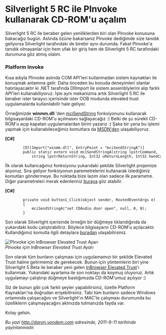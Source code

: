 # Silverlight 5 RC ile PInvoke kullanarak CD-ROM'u açalım 

Silverlight 5 RC ile beraber gelen yeniliklerden biri olan PInvoke
konusuna bakacağız bugün. Aslında özüne bakarsanız PInvoke dediğimde
size tanıdık geliyorsa Silverlight tarafındaki de birebir aynı durumda.
Fakat PInvoke'a tanıdık olmayanlar için hem ufak bir giriş hem de
Silverlight 5 RC tarafındaki durumuna göz atmış olalım.

### Platform Invoke  

Kısa adıyla PInvoke aslında COM API'leri kullanmadan sistem kaynakları
ile konuşmak anlamına gelir. Daha önceden bu konuda deneyimleri olanlar
hatırlayacaktır ki .NET tarafında DllImport ile sistem assemblylerini
alıp farklı API'leri kullanabiliyoruz. İşte aynı mekanizma artık
Silverlight 5 RC ile beraber ister tarayıcı içerisinde ister OOB modunda
elevated trust uygulamalarda kullanılabilir hale geliyor.

Örneğimizde **winmm.dll** 'den
[mciSendString](http://msdn.microsoft.com/en-us/library/dd757161(v=vs.85).aspx)
fonksiyonunu kullanarak bilgisayardaki CD-ROM'u açılmasını sağlayacağız
:) Belki de şu sürekli CD-ROM'u açıp kapatan uygulamalardan birini
yazarız :) Şaka bir yana bu işlemi yapmak için kullanabileceğimiz
komutlara da
[MSDN'den](http://msdn.microsoft.com/en-us/library/dd798661(v=vs.85).aspx)
ulaşabiliyoruz.

**[C\#]**

``` {style="font-family: Consolas; font-size: 13; color: black; background: white;"}
        [DllImport("winmm.dll", EntryPoint = "mciSendStringA")]
        public static extern void mciSendStringA(string lpstrCommand,
            string lpstrReturnString, Int32 uReturnLength, Int32 hwndCallback);
```

İlk olarak kullancağımız fonksiyonu yukarıdaki şekilde Silverlight
projemize alıyoruz. Sıra geliyor fonksiyonun paremetrelerini kullanarak
istediğimiz komutları göndermeye. Bu noktada bize lazım olan sadece ilk
parametre. Diğer parametreleri merak edenleriniz
[buraya](http://msdn.microsoft.com/en-us/library/dd757161(v=vs.85).aspx)
göz atabilir.

**[C\#]**

``` {style="font-family: Consolas; font-size: 13; color: black; background: white;"}
        private void button1_Click(object sender, RoutedEventArgs e)
        {
            mciSendStringA("set CDAudio door open", null, 0, 0); 
        }
```

Son olarak Silverlight içerisinde örneğin bir düğmeye tıklandığında da
yukarıdaki kodu çalıştırabiliriz. Böylece bilgisayarın CD-ROM'u
açılacaktır. Kullandığımız komutla ilgili detaylara
[buradan](http://msdn.microsoft.com/en-us/library/dd798661(v=vs.85).aspx)
ulaşabilirsiniz.

![PInvoke için InBrowser Elevated Trust
Ayarı](media/Silverlight_5_RC_ile_PInvoke/sl5_rc_pinvoke.png)\
*PInvoke için InBrowser Elevated Trust Ayarı*

Son olarak tüm bunların çalışması için uygulamamızı bir şekilde Elevated
Trust haline getirmemiz de gerekecek. Bunun için yöntemlerin biri yine
Silverlight 5 Beta ile beraber yeni gelen [InBrowser Elevated
Trust](http://daron.yondem.com/tr/post/892fdbe4-864e-4e9b-a5c2-3dfa9d7d1218)'ı
kullanmak. Yukarıdaki ayarlama ile son noktayı da koymuş oluyoruz. Artık
uygulamayı çalıştırıp düğmeye bastığımızda CD-ROM'umuz açılıyor :)

Siz de bunun gibi çok farklı şeyler yapabilirsiniz, özetle Platform
Kaynakları'na doğrudan erişebilirsiniz. Tabi tüm bunların sadece Windows
ortamında çalışacağını ve Silverlight'ın MAC'te çalışması durumunda bu
özelliklerin çalışmayacağını aklınızda tutmanızda fayda var.

Kolay gelsin.


*Bu yazi http://daron.yondem.com adresinde, 2011-9-11 tarihinde yayinlanmistir.*